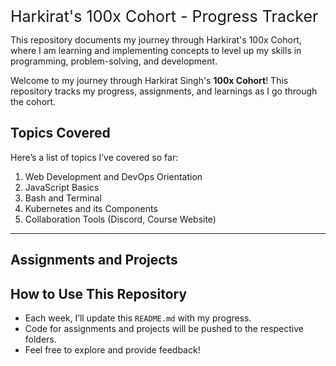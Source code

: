 
<span style="font-size: 25px;">Harkirat's 100x Cohort - Progress Tracker</span>

This repository documents my journey through Harkirat's 100x Cohort, where I am learning and implementing concepts to level up my skills in programming, problem-solving, and development.

Welcome to my journey through Harkirat Singh's **100x Cohort**! This repository tracks my progress, assignments, and learnings as I go through the cohort.


## **Topics Covered**
Here’s a list of topics I’ve covered so far:
1. Web Development and DevOps Orientation
2. JavaScript Basics
3. Bash and Terminal
4. Kubernetes and its Components
5. Collaboration Tools (Discord, Course Website)

---

## **Assignments and Projects**


## **How to Use This Repository**
- Each week, I’ll update this `README.md` with my progress.
- Code for assignments and projects will be pushed to the respective folders.
- Feel free to explore and provide feedback!

